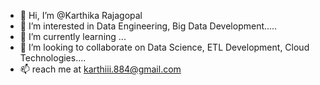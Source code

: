 - 👋 Hi, I’m @Karthika Rajagopal
- 👀 I’m interested in Data Engineering, Big Data Development.....
- 🌱 I’m currently learning ...
- 💞️ I’m looking to collaborate on Data Science, ETL Development, Cloud Technologies....
- 📫  reach me at karthiii.884@gmail.com


<!---
KarthikaRajagopal88/KarthikaRajagopal88 is a ✨ special ✨ repository because its `README.md` (this file) appears on your GitHub profile.
You can click the Preview link to take a look at your changes.
--->
